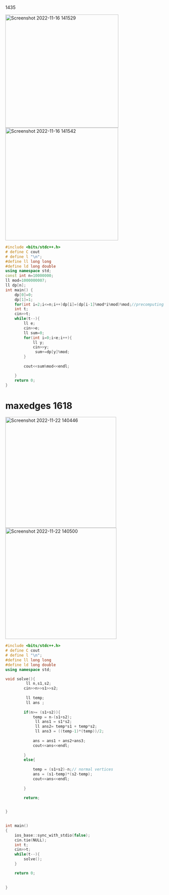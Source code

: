1435


<img width="353" alt="Screenshot 2022-11-16 141529" src="https://user-images.githubusercontent.com/100711675/202132006-01f4cf17-bef5-44bf-879d-01dd975ae2ba.png">

<img width="352" alt="Screenshot 2022-11-16 141542" src="https://user-images.githubusercontent.com/100711675/202132124-a889caca-5841-421c-acc1-f56c04918f15.png">

```c++
#include <bits/stdc++.h>
# define C cout
# define l "\n";
#define ll long long 
#define ld long double 
using namespace std;
const int n=10000000;
ll mod=1000000007;
ll dp[n];
int main() {
    dp[0]=0;
    dp[1]=1;
    for(int i=2;i<=n;i++)dp[i]=(dp[i-1]%mod*i%mod)%mod;//precomputing
	int t;
	cin>>t;
	while(t--){
	    ll e;
	    cin>>e;
        ll sum=0;
        for(int i=0;i<e;i++){
            ll y;
            cin>>y;
             sum+=dp[y]%mod;
        }
       
        cout<<sum%mod<<endl;

	}
	return 0;
}

```
# maxedges 1618

<img width="346" alt="Screenshot 2022-11-22 140446" src="https://user-images.githubusercontent.com/100711675/203265102-c58c4c73-0887-4dfc-a1e4-622f57953884.png">
<img width="347" alt="Screenshot 2022-11-22 140500" src="https://user-images.githubusercontent.com/100711675/203265114-4e70fe42-4a3c-4564-86dc-8dd3b8c45e07.png">

```c++
#include <bits/stdc++.h>
# define C cout
# define l "\n";
#define ll long long 
#define ld long double 
using namespace std;

void solve(){
         ll n,s1,s2;
	    cin>>n>>s1>>s2;
	    
	     ll temp; 
	     ll ans ;
	    
	    if(n>= (s1+s2)){
	        temp = n-(s1+s2);
	         ll ans1 = s1*s2;
	         ll ans2= temp*s1 + temp*s2;
	         ll ans3 = ((temp-1)*(temp))/2;
	        
	        ans = ans1 + ans2+ans3;
	        cout<<ans<<endl;
	        
	    }
	    else{
	        
	        temp = (s1+s2)-n;// normal vertices
	        ans = (s1-temp)*(s2-temp);	        
	        cout<<ans<<endl;
	        
	    }
	    
	    return;


}

 
int main()
{ 
	ios_base::sync_with_stdio(false);
    cin.tie(NULL);
	int t;
    cin>>t;
	while(t--){
		solve();
	}

	return 0;
	
	
}
	





```
